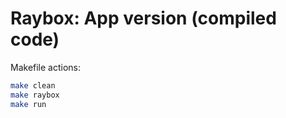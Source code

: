 # Raybox: App version (compiled code)

Makefile actions:
```bash
make clean
make raybox
make run
```
